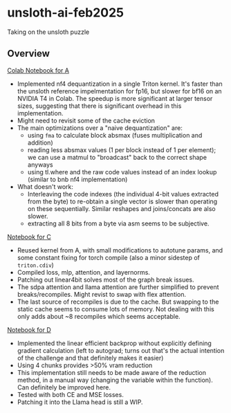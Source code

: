 # unsloth-ai-feb2025
Taking on the unsloth puzzle

Overview
--------

[Colab Notebook for A](https://colab.research.google.com/drive/1MnNocyMRQrBL529hdnNJ5myZD5ka_xPl?usp=sharing)
- Implemented nf4 dequantization in a single Triton kernel. It's faster than the unsloth reference impelmentation for fp16, but slower for bf16 on an NVIDIA T4 in Colab. The speedup is more significant at larger tensor sizes, suggesting that there is significant overhead in this implementation.
- Might need to revisit some of the cache eviction
- The main optimizations over a "naive dequantization" are:
  - using `fma` to calculate block absmax (fuses multiplication and addition)
  - reading less absmax values (1 per block instead of 1 per element); we can use a matmul to "broadcast" back to the correct shape anyways
  - using tl.where and the raw code values instead of an index lookup (similar to bnb nf4 implementation)
- What doesn't work:
  - Interleaving the code indexes (the individual 4-bit values extracted from the byte) to re-obtain a single vector is slower than operating on these sequentially. Similar reshapes and joins/concats are also slower.
  - extracting all 8 bits from a byte via asm seems to be subjective.

[Notebook for C](/Unsloth_Puzzles_C.ipynb)
- Reused kernel from A, with small modifications to autotune params, and some constant fixing for torch compile (also a minor sidestep of `triton.cdiv`)
- Compiled loss, mlp, attention, and layernorms.
- Patching out linear4bit solves most of the graph break issues.
- The sdpa attention and llama attention are further simplified to prevent breaks/recompiles. Might revist to swap with flex attention.
- The last source of recompiles is due to the cache. But swapping to the static cache seems to consume lots of memory. Not dealing with this only adds about ~8 recompiles which seems acceptable.

[Notebook for D](/Unsloth_Puzzles_D.ipynb)
- Implemented the linear efficient backprop without explicitly defining gradient calculation (left to autograd; turns out that's the actual intention of the challenge and that definitely makes it easier)
- Using 4 chunks provides >50% vram reduction
- This implementation still needs to be made aware of the reduction method, in a manual way (changing the variable within the function). Can definitely be improved here.
- Tested with both CE and MSE losses.
- Patching it into the Llama head is still a WIP.